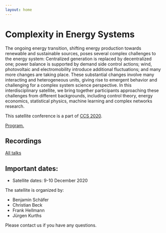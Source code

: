 ```yaml
---
layout: home
---
```


# Complexity in Energy Systems

The ongoing energy transition, shifting energy production towards renewable and sustainable sources, poses several complex challenges to the energy system: Centralized generation is replaced by decentralized one; power balance is supported by demand side control actions; wind, photovoltaic and electromobility introduce additional fluctuations; and many more changes are taking place. These substantial changes involve many interacting and heterogeneous units, giving rise to emergent behavior and challenging for a complex system science perspective. In this interdisciplinary satellite, we bring together participants approaching these challenges from different backgrounds, including control theory, energy economics, statistical physics, machine learning and complex networks research.

This satellite conference is a part of [CCS 2020](http://ccs2020.web.auth.gr/).

[Program.](program)


## Recordings
[All talks](https://www.youtube.com/playlist?list=PLnxGw3PUrKHqoRDDikl3ukteTl4QyDHFy)


## Important dates:
* Satellite dates: 9-10 December 2020


The satellite is organized by:

* Benjamin Schäfer
* Christian Beck
* Frank Hellmann
* Jürgen Kurths

Please contact us if you have any questions.
